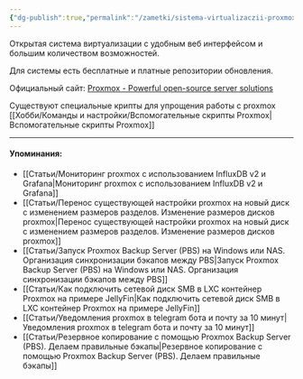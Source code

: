 ```yaml
---
{"dg-publish":true,"permalink":"/zametki/sistema-virtualizaczii-proxmox-virtual-environment/","created":"2024-07-03 20:11","updated":"2024-09-03T16:35:42+03:00"}
---
```


Открытая система виртуализации с удобным веб интерфейсом и большим количеством возможностей.

Для системы есть бесплатные и платные репозитории обновления.

Официальный сайт: [Proxmox - Powerful open-source server solutions](https://www.proxmox.com/en/)

Существуют специальные крипты для упрощения работы с proxmox [[Хобби/Команды и настройки/Вспомогательные скрипты Proxmox\|Вспомогательные скрипты Proxmox]]

---
#### Упоминания:
- [[Статьи/Мониторинг proxmox с использованием InfluxDB v2 и Grafana\|Мониторинг proxmox с использованием InfluxDB v2 и Grafana]]
- [[Статьи/Перенос существующей настройки proxmox на новый диск с изменением размеров разделов. Изменение размеров дисков proxmox\|Перенос существующей настройки proxmox на новый диск с изменением размеров разделов. Изменение размеров дисков proxmox]]
- [[Статьи/Запуск Proxmox Backup Server (PBS) на Windows или NAS. Организация синхронизации бэкапов между PBS\|Запуск Proxmox Backup Server (PBS) на Windows или NAS. Организация синхронизации бэкапов между PBS]]
- [[Статьи/Как подключить сетевой диск SMB в LXC контейнер Proxmox на примере JellyFin\|Как подключить сетевой диск SMB в LXC контейнер Proxmox на примере JellyFin]]
- [[Статьи/Уведомления proxmox в telegram бота и почту за 10 минут\|Уведомления proxmox в telegram бота и почту за 10 минут]]
- [[Статьи/Резервное копирование с помощью Proxmox Backup Server (PBS). Делаем правильные бэкапы\|Резервное копирование с помощью Proxmox Backup Server (PBS). Делаем правильные бэкапы]]